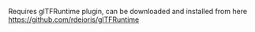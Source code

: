 Requires glTFRuntime plugin, can be downloaded and installed from here https://github.com/rdeioris/glTFRuntime